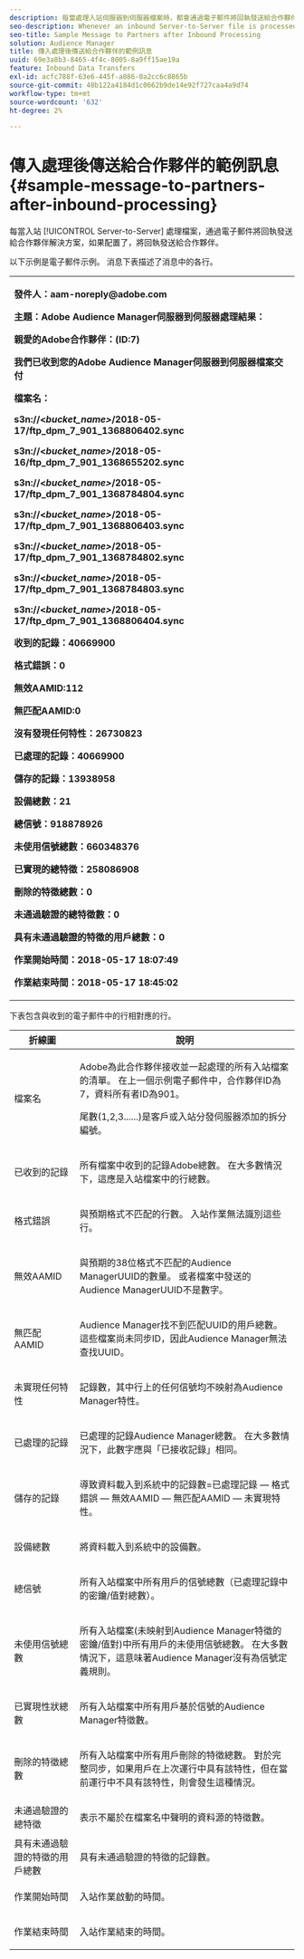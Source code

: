 ```yaml
---
description: 每當處理入站伺服器到伺服器檔案時，都會通過電子郵件將回執發送給合作夥伴解決方案，如果配置了，還會發送給合作夥伴。
seo-description: Whenever an inbound Server-to-Server file is processed, a receipt is sent via email to partner solutions and, if configured, to the partner.
seo-title: Sample Message to Partners after Inbound Processing
solution: Audience Manager
title: 傳入處理後傳送給合作夥伴的範例訊息
uuid: 69e3a8b3-8465-4f4c-8005-8a9ff15ae19a
feature: Inbound Data Transfers
exl-id: acfc788f-63e6-445f-a086-0a2cc6c8865b
source-git-commit: 48b122a4184d1c0662b9de14e92f727caa4a9d74
workflow-type: tm+mt
source-wordcount: '632'
ht-degree: 2%

---
```


# 傳入處理後傳送給合作夥伴的範例訊息{#sample-message-to-partners-after-inbound-processing}

每當入站 [!UICONTROL Server-to-Server] 處理檔案，通過電子郵件將回執發送給合作夥伴解決方案，如果配置了，將回執發送給合作夥伴。

<!-- r_inbound_message.xml -->

以下示例是電子郵件示例。 消息下表描述了消息中的各行。

<table id="table_F579C2278A044213BFCEF97F3BEC2C0C"> 
 <tbody> 
  <tr> 
   <td colname="col1"> <p> <b>發件人：aam-noreply@adobe.com </b> </p> <p> <b>主題：Adobe Audience Manager伺服器到伺服器處理結果：</b> </p> <p> <b>親愛的Adobe合作夥伴：(ID:7)</b> <b></b> </p> <p> <b>我們已收到您的Adobe Audience Manager伺服器到伺服器檔案交付</b> </p> <p> <b>檔案名：</b> <i></i> </p> <p> <b> s3n://&lt;<i>bucket_name&gt;</i>/2018-05-17/ftp_dpm_7_901_1368806402.sync</b> </p> <p> <b> s3n://&lt;<i>bucket_name&gt;</i>/2018-05-16/ftp_dpm_7_901_1368655202.sync </b> </p> <p> <b>s3n://&lt;<i>bucket_name&gt;</i>/2018-05-17/ftp_dpm_7_901_1368784804.sync </b> </p> <p> <b>s3n://&lt;<i>bucket_name&gt;</i>/2018-05-17/ftp_dpm_7_901_1368806403.sync </b> </p> <p> <b>s3n://&lt;<i>bucket_name&gt;</i>/2018-05-17/ftp_dpm_7_901_1368784802.sync </b> </p> <p> <b>s3n://&lt;<i>bucket_name&gt;</i>/2018-05-17/ftp_dpm_7_901_1368784803.sync </b> </p> <p> <b>s3n://&lt;<i>bucket_name&gt;</i>/2018-05-17/ftp_dpm_7_901_1368806404.sync</b> </p> <p> <b>收到的記錄：40669900</b> </p> <p><b>格式錯誤：0</b> </p> <p> <b>無效AAMID:112 </b> </p> <p> <b>無匹配AAMID:0 </b> </p> <p> <b>沒有發現任何特性：26730823 </b> </p> <p> <b>已處理的記錄：40669900 </b> </p> <p> <b>儲存的記錄：13938958 </b> </p> <p> <b>設備總數：21 </b> </p> <p> <b>總信號：918878926 </b> </p> <p> <b>未使用信號總數：660348376 </b> </p> <p> <b>已實現的總特徵：258086908 </b> </p> <p> <b>刪除的特徵總數：0 </b> </p> <p> <b>未通過驗證的總特徵數：0 </b> </p> <p> <b>具有未通過驗證的特徵的用戶總數：0 </b> </p> <p> <b>作業開始時間：2018-05-17 18:07:49 </b> </p> <p> <b>作業結束時間：2018-05-17 18:45:02</b> </p> </td> 
  </tr> 
 </tbody> 
</table>

下表包含與收到的電子郵件中的行相對應的行。

<table id="table_93076D46AC50411395E72B9B987E99BE"> 
 <thead> 
  <tr> 
   <th colname="col1" class="entry"> 折線圖 </th> 
   <th colname="col2" class="entry"> 說明 </th> 
  </tr> 
 </thead>
 <tbody> 
  <tr> 
   <td colname="col1"> 檔案名 </td> 
   <td colname="col2"> <p>Adobe為此合作夥伴接收並一起處理的所有入站檔案的清單。 在上一個示例電子郵件中，合作夥伴ID為7，資料所有者ID為901。 </p> <p>尾數(1,2,3......)是客戶或入站分發伺服器添加的拆分編號。 </p> </td> 
  </tr> 
  <tr> 
   <td colname="col1"> 已收到的記錄 </td> 
   <td colname="col2"> <p>所有檔案中收到的記錄Adobe總數。 在大多數情況下，這應是入站檔案中的行總數。 </p> </td> 
  </tr> 
  <tr> 
   <td colname="col1"> 格式錯誤 </td> 
   <td colname="col2"> <p>與預期格式不匹配的行數。 入站作業無法識別這些行。 </p> </td> 
  </tr> 
  <tr> 
   <td colname="col1"> 無效AAMID </td> 
   <td colname="col2"> <p>與預期的38位格式不匹配的Audience ManagerUUID的數量。 或者檔案中發送的Audience ManagerUUID不是數字。 </p> </td> 
  </tr> 
  <tr> 
   <td colname="col1"> 無匹配AAMID </td> 
   <td colname="col2"> <p>Audience Manager找不到匹配UUID的用戶總數。 這些檔案尚未同步ID，因此Audience Manager無法查找UUID。 </p> </td> 
  </tr> 
  <tr> 
   <td colname="col1"> 未實現任何特性 </td> 
   <td colname="col2"> <p>記錄數，其中行上的任何信號均不映射為Audience Manager特性。 </p> </td> 
  </tr> 
  <tr> 
   <td colname="col1"> 已處理的記錄 </td> 
   <td colname="col2"> <p>已處理的記錄Audience Manager總數。 在大多數情況下，此數字應與「已接收記錄」相同。 </p> </td> 
  </tr> 
  <tr> 
   <td colname="col1"> 儲存的記錄 </td> 
   <td colname="col2"> <p>導致資料載入到系統中的記錄數=已處理記錄 — 格式錯誤 — 無效AAMID — 無匹配AAMID — 未實現特性。 </p> </td> 
  </tr> 
  <tr> 
   <td colname="col1"> 設備總數 </td> 
   <td colname="col2"> <p>將資料載入到系統中的設備數。 </p> </td> 
  </tr> 
  <tr> 
   <td colname="col1"> 總信號 </td> 
   <td colname="col2"> <p> 所有入站檔案中所有用戶的信號總數（已處理記錄中的密鑰/值對總數）。 </p> </td> 
  </tr> 
  <tr> 
   <td colname="col1"> 未使用信號總數 </td> 
   <td colname="col2"> <p>所有入站檔案(未映射到Audience Manager特徵的密鑰/值對)中所有用戶的未使用信號總數。 在大多數情況下，這意味著Audience Manager沒有為信號定義規則。 </p> </td> 
  </tr> 
  <tr> 
   <td colname="col1"> 已實現性狀總數 </td> 
   <td colname="col2"> <p>所有入站檔案中所有用戶基於信號的Audience Manager特徵數。 </p> </td> 
  </tr> 
  <tr> 
   <td colname="col1"> 刪除的特徵總數 </td> 
   <td colname="col2"> <p> 所有入站檔案中所有用戶刪除的特徵總數。 對於完整同步，如果用戶在上次運行中具有該特性，但在當前運行中不具有該特性，則會發生這種情況。 </p> </td> 
  </tr> 
  <tr> 
   <td colname="col1"> 未通過驗證的總特徵 </td> 
   <td colname="col2"> <p>表示不屬於在檔案名中聲明的資料源的特徵數。 </p> </td> 
  </tr> 
  <tr> 
   <td colname="col1"> 具有未通過驗證的特徵的用戶總數 </td> 
   <td colname="col2"> <p>具有未通過驗證的特徵的記錄數。 </p> </td> 
  </tr> 
  <tr> 
   <td colname="col1"> 作業開始時間 </td> 
   <td colname="col2"> <p>入站作業啟動的時間。 </p> </td> 
  </tr> 
  <tr> 
   <td colname="col1"> 作業結束時間 </td> 
   <td colname="col2"> <p>入站作業結束的時間。 </p> </td> 
  </tr> 
 </tbody> 
</table>
